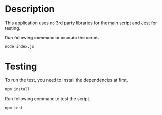 # Description

This application uses no 3rd party libraries for the main script and [Jest](https://jestjs.io/) for testing.

Run following command to execute the script.

```zsh
node index.js
```

# Testing

To run the test, you need to install the dependencies at first.

```zsh
npm install
```

Run following command to test the script.

```zsh
npm test
```
